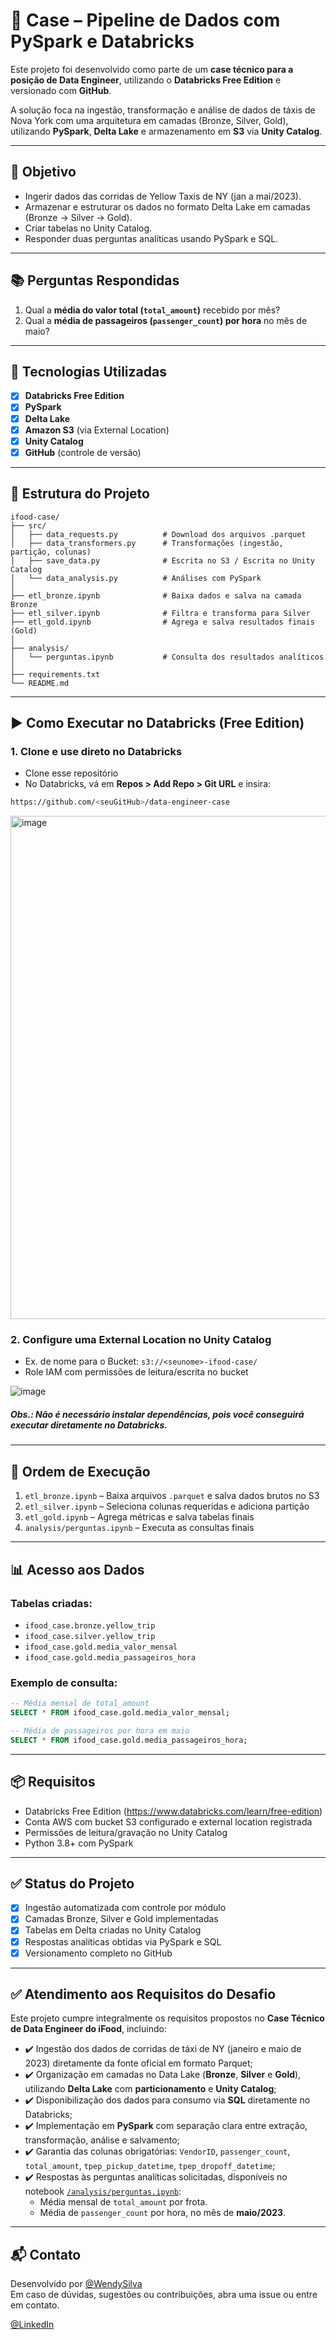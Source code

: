 # 🚕 Case – Pipeline de Dados com PySpark e Databricks

Este projeto foi desenvolvido como parte de um **case técnico para a posição de Data Engineer**, utilizando o **Databricks Free Edition** e versionado com **GitHub**.

A solução foca na ingestão, transformação e análise de dados de táxis de Nova York com uma arquitetura em camadas (Bronze, Silver, Gold), utilizando **PySpark**, **Delta Lake** e armazenamento em **S3** via **Unity Catalog**.

---

## 🎯 Objetivo

- Ingerir dados das corridas de Yellow Taxis de NY (jan a mai/2023).
- Armazenar e estruturar os dados no formato Delta Lake em camadas (Bronze → Silver → Gold).
- Criar tabelas no Unity Catalog.
- Responder duas perguntas analíticas usando PySpark e SQL.

---

## 📚 Perguntas Respondidas

1. Qual a **média do valor total (`total_amount`)** recebido por mês?
2. Qual a **média de passageiros (`passenger_count`) por hora** no mês de maio?

---

## 🧰 Tecnologias Utilizadas

- [x] **Databricks Free Edition**
- [x] **PySpark**
- [x] **Delta Lake**
- [x] **Amazon S3** (via External Location)
- [x] **Unity Catalog**
- [x] **GitHub** (controle de versão)

---

## 📁 Estrutura do Projeto

```
ifood-case/
├── src/
│   ├── data_requests.py          # Download dos arquivos .parquet
│   ├── data_transformers.py      # Transformações (ingestão, partição, colunas)
│   ├── save_data.py              # Escrita no S3 / Escrita no Unity Catalog
│   └── data_analysis.py          # Análises com PySpark
│
├── etl_bronze.ipynb              # Baixa dados e salva na camada Bronze
├── etl_silver.ipynb              # Filtra e transforma para Silver
├── etl_gold.ipynb                # Agrega e salva resultados finais (Gold)
│
├── analysis/
│   └── perguntas.ipynb           # Consulta dos resultados analíticos
│
├── requirements.txt
└── README.md
```

---

## ▶️ Como Executar no Databricks (Free Edition)

### 1. Clone e use direto no Databricks

- Clone esse repositório
- No Databricks, vá em **Repos > Add Repo > Git URL** e insira:

```bash
https://github.com/<seuGitHub>/data-engineer-case
```
<img width="805" alt="image" src="https://github.com/user-attachments/assets/6cfacd19-9235-49d3-9022-54c19894df10" />

### 2. Configure uma External Location no Unity Catalog

- Ex. de nome para o Bucket: `s3://<seunome>-ifood-case/`
- Role IAM com permissões de leitura/escrita no bucket

![image](https://github.com/user-attachments/assets/a670d666-92cc-4ee6-a7c6-77132c6bf880)

##### Obs.: Não é necessário instalar dependências, pois você conseguirá executar diretamente no Databricks.

---

## 🚦 Ordem de Execução

1. `etl_bronze.ipynb` – Baixa arquivos `.parquet` e salva dados brutos no S3  
2. `etl_silver.ipynb` – Seleciona colunas requeridas e adiciona partição  
3. `etl_gold.ipynb` – Agrega métricas e salva tabelas finais  
4. `analysis/perguntas.ipynb` – Executa as consultas finais

---

## 📊 Acesso aos Dados

### Tabelas criadas:
- `ifood_case.bronze.yellow_trip`
- `ifood_case.silver.yellow_trip`
- `ifood_case.gold.media_valor_mensal`
- `ifood_case.gold.media_passageiros_hora`

### Exemplo de consulta:

```sql
-- Média mensal de total_amount
SELECT * FROM ifood_case.gold.media_valor_mensal;

-- Média de passageiros por hora em maio
SELECT * FROM ifood_case.gold.media_passageiros_hora;
```

---

## 📦 Requisitos

- Databricks Free Edition (https://www.databricks.com/learn/free-edition)
- Conta AWS com bucket S3 configurado e external location registrada
- Permissões de leitura/gravação no Unity Catalog
- Python 3.8+ com PySpark

---

## ✅ Status do Projeto

- [x] Ingestão automatizada com controle por módulo
- [x] Camadas Bronze, Silver e Gold implementadas
- [x] Tabelas em Delta criadas no Unity Catalog
- [x] Respostas analíticas obtidas via PySpark e SQL
- [x] Versionamento completo no GitHub

---

## ✅ Atendimento aos Requisitos do Desafio

Este projeto cumpre integralmente os requisitos propostos no **Case Técnico de Data Engineer do iFood**, incluindo:

- ✔️ Ingestão dos dados de corridas de táxi de NY (janeiro e maio de 2023) diretamente da fonte oficial em formato Parquet;
- ✔️ Organização em camadas no Data Lake (**Bronze**, **Silver** e **Gold**), utilizando **Delta Lake** com **particionamento** e **Unity Catalog**;
- ✔️ Disponibilização dos dados para consumo via **SQL** diretamente no Databricks;
- ✔️ Implementação em **PySpark** com separação clara entre extração, transformação, análise e salvamento;
- ✔️ Garantia das colunas obrigatórias: `VendorID`, `passenger_count`, `total_amount`, `tpep_pickup_datetime`, `tpep_dropoff_datetime`;
- ✔️ Respostas às perguntas analíticas solicitadas, disponíveis no notebook [`/analysis/perguntas.ipynb`](https://github.com/WendySilva/ifood-case/blob/main/analysis/perguntas.ipynb):
  - Média mensal de `total_amount` por frota.
  - Média de `passenger_count` por hora, no mês de **maio/2023**.

---

## 📬 Contato

Desenvolvido por [@WendySilva](https://github.com/WendySilva)  
Em caso de dúvidas, sugestões ou contribuições, abra uma issue ou entre em contato.

[@LinkedIn](https://www.linkedin.com/in/wendysmendonca/)
